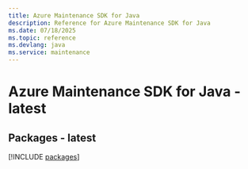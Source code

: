 ```yaml
---
title: Azure Maintenance SDK for Java
description: Reference for Azure Maintenance SDK for Java
ms.date: 07/18/2025
ms.topic: reference
ms.devlang: java
ms.service: maintenance
---
```

# Azure Maintenance SDK for Java - latest
## Packages - latest
[!INCLUDE [packages](maintenance-index.md)]